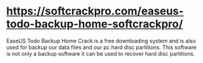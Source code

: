 # https://softcrackpro.com/easeus-todo-backup-home-softcrackpro/
 EaseUS Todo Backup Home Crack is a free downloading system and is also used for backup our data files and our pc hard disc partitions. This software is not only a backup software it can be used to recover hard disc partitions.
